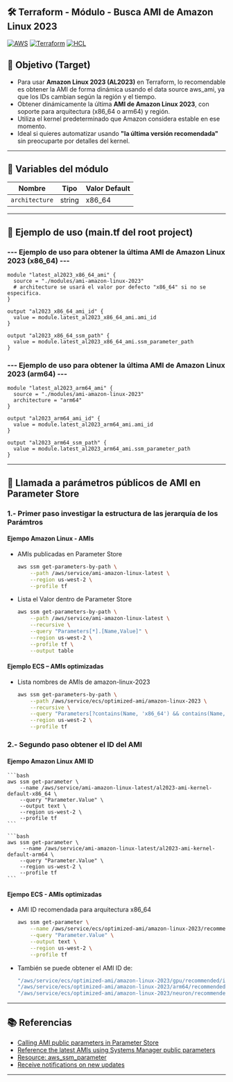## 🛠️ Terraform - Módulo - Busca AMI de Amazon Linux 2023

[![AWS](https://img.shields.io/badge/AWS-%23FF9900.svg?logo=amazon-web-services&logoColor=white)](#)
[![Terraform](https://img.shields.io/badge/IaC-Terraform-623CE4?logo=terraform&logoColor=white)](#)
[![HCL](https://img.shields.io/badge/Language-HCL-blueviolet)](#)

## 🎯 Objetivo (Target)
- Para usar **Amazon Linux 2023 (AL2023)** en Terraform, lo recomendable es obtener la AMI de forma dinámica usando el data source aws_ami, ya que los IDs cambian según la región y el tiempo.
- Obtener dinámicamente la última **AMI de Amazon Linux 2023**, con soporte para arquitectura (x86_64 o arm64) y región.
- Utiliza el kernel predeterminado que Amazon considera estable en ese momento.
- Ideal si quieres automatizar usando **"la última versión recomendada"** sin preocuparte por detalles del kernel.

---

## 🔧 Variables del módulo

| Nombre                | Tipo         | Valor Default         |
|-----------------------|--------------|-----------------------|
| `architecture`        | string       | x86_64                |

---

## 🧪 Ejemplo de uso (main.tf del root project)
### --- Ejemplo de uso para obtener la última AMI de Amazon Linux 2023 (x86_64) ---
```hcl
module "latest_al2023_x86_64_ami" {
  source = "./modules/ami-amazon-linux-2023"
  # architecture se usará el valor por defecto "x86_64" si no se especifica.
}

output "al2023_x86_64_ami_id" {
  value = module.latest_al2023_x86_64_ami.ami_id
}

output "al2023_x86_64_ssm_path" {
  value = module.latest_al2023_x86_64_ami.ssm_parameter_path
}
```
### --- Ejemplo de uso para obtener la última AMI de Amazon Linux 2023 (arm64) ---
```hcl
module "latest_al2023_arm64_ami" {
  source = "./modules/ami-amazon-linux-2023"
  architecture = "arm64"
}

output "al2023_arm64_ami_id" {
  value = module.latest_al2023_arm64_ami.ami_id
}

output "al2023_arm64_ssm_path" {
  value = module.latest_al2023_arm64_ami.ssm_parameter_path
}
```

---

## 📌 Llamada a parámetros públicos de AMI en Parameter Store
### 1.- Primer paso investigar la estructura de las jerarquía de los Parámtros
#### Ejempo Amazon Linux - AMIs
- AMIs publicadas en Parameter Store
    ```bash
    aws ssm get-parameters-by-path \
        --path /aws/service/ami-amazon-linux-latest \
        --region us-west-2 \
        --profile tf
    ```
- Lista el Valor dentro de Parameter Store
    ```bash
    aws ssm get-parameters-by-path \
        --path /aws/service/ami-amazon-linux-latest \
        --recursive \
        --query "Parameters[*].[Name,Value]" \
        --region us-west-2 \
        --profile tf \
        --output table
    ```
#### Ejemplo ECS – AMIs optimizadas
- Lista nombres de AMIs de amazon-linux-2023
    ```bash
    aws ssm get-parameters-by-path \
        --path /aws/service/ecs/optimized-ami/amazon-linux-2023 \
        --recursive \
        --query "Parameters[?contains(Name, 'x86_64') && contains(Name, 'image_id')].[Name]" \
        --region us-west-2 \
        --profile tf
    ```

###  2.- Segundo paso obtener el ID del AMI
#### Ejempo Amazon Linux AMI ID
    ```bash 
    aws ssm get-parameter \
        --name /aws/service/ami-amazon-linux-latest/al2023-ami-kernel-default-x86_64 \
        --query "Parameter.Value" \
        --output text \
        --region us-west-2 \
        --profile tf
    ```

    ```bash
    aws ssm get-parameter \
         --name /aws/service/ami-amazon-linux-latest/al2023-ami-kernel-default-arm64 \
        --query "Parameter.Value" \
        --region us-west-2 \
        --profile tf
    ```

#### Ejempo ECS - AMIs optimizadas
- AMI ID recomendada para arquitectura x86_64
    ```bash
    aws ssm get-parameter \
        --name /aws/service/ecs/optimized-ami/amazon-linux-2023/recommended/image_id \
        --query "Parameter.Value" \
        --output text \
        --region us-west-2 \
        --profile tf
    ```
- También se puede obtener el AMI ID de:
    ```bash
    "/aws/service/ecs/optimized-ami/amazon-linux-2023/gpu/recommended/image_id"
    "/aws/service/ecs/optimized-ami/amazon-linux-2023/arm64/recommended/image_id"
    "/aws/service/ecs/optimized-ami/amazon-linux-2023/neuron/recommended/image_id"
    ```
---
 
## 📚 Referencias
- [Calling AMI public parameters in Parameter Store](https://docs.aws.amazon.com/systems-manager/latest/userguide/parameter-store-public-parameters-ami.html)
- [Reference the latest AMIs using Systems Manager public parameters](https://docs.aws.amazon.com/AWSEC2/latest/UserGuide/finding-an-ami-parameter-store.html)
- [Resource: aws_ssm_parameter](https://registry.terraform.io/providers/hashicorp/aws/latest/docs/resources/ssm_parameter)
- [Receive notifications on new updates](https://docs.aws.amazon.com/linux/al2023/ug/receive-update-notification.html)

---